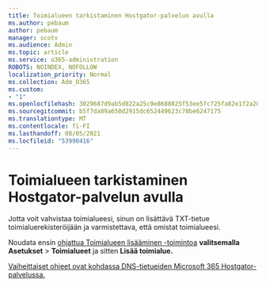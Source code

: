 ```yaml
---
title: Toimialueen tarkistaminen Hostgator-palvelun avulla
ms.author: pebaum
author: pebaum
manager: scotv
ms.audience: Admin
ms.topic: article
ms.service: o365-administration
ROBOTS: NOINDEX, NOFOLLOW
localization_priority: Normal
ms.collection: Adm_O365
ms.custom:
- "1"
ms.openlocfilehash: 3029687d9ab5d822a25c9e8688825f53ee5fc725fa82e1f2a282d22720431331
ms.sourcegitcommit: b5f7da89a650d2915dc652449623c78be6247175
ms.translationtype: MT
ms.contentlocale: fi-FI
ms.lasthandoff: 08/05/2021
ms.locfileid: "53990416"
---
```

# <a name="verify-your-domain-with-hostgator"></a>Toimialueen tarkistaminen Hostgator-palvelun avulla

Jotta voit vahvistaa toimialueesi, sinun on lisättävä TXT-tietue toimialuerekisteröijään ja varmistettava, että omistat toimialueesi. 

Noudata ensin [ohjattua Toimialueen lisääminen -toimintoa](https://admin.microsoft.com/Adminportal#/Domains) **valitsemalla Asetukset** \> **Toimialueet** ja sitten **Lisää toimialue.**
  
[Vaiheittaiset ohjeet ovat kohdassa DNS-tietueiden Microsoft 365 Hostgator-palvelussa.](https://docs.microsoft.com/microsoft-365/admin/dns/create-dns-records-at-hostgator)